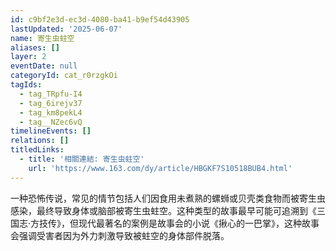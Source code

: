```yaml
---
id: c9bf2e3d-ec3d-4080-ba41-b9ef54d43905
lastUpdated: '2025-06-07'
name: 寄生虫蛀空
aliases: []
layer: 2
eventDate: null
categoryId: cat_r0rzgkOi
tagIds:
  - tag_TRpfu-I4
  - tag_6irejv37
  - tag_km8pekL4
  - tag__NZec6vQ
timelineEvents: []
relations: []
titledLinks:
  - title: '相關連結: 寄生虫蛀空'
    url: 'https://www.163.com/dy/article/HBGKF7S10518BUB4.html'
---
```

一种恐怖传说，常见的情节包括人们因食用未煮熟的螺蛳或贝壳类食物而被寄生虫感染，最终导致身体或脑部被寄生虫蛀空。这种类型的故事最早可能可追溯到《三国志·方技传》，但现代最著名的案例是故事会的小说《揪心的一巴掌》，这种故事会强调受害者因为外力刺激导致被蛀空的身体部件脱落。
